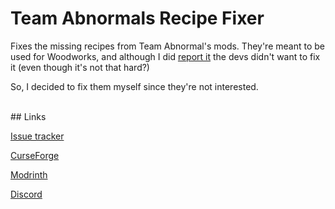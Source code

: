 # Team Abnormals Recipe Fixer

Fixes the missing recipes from Team Abnormal's mods. They're meant to be used for Woodworks, and although I did [report it](https://github.com/team-abnormals/upgrade-aquatic/issues/403) the devs didn't want to fix it (even though it's not that hard?)

So, I decided to fix them myself since they're not interested.

<br />
## Links

[Issue tracker]()

[CurseForge]()

[Modrinth]()

[Discord](https://discord.com/invite/NtwzA6X)
